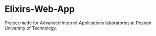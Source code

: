 # Elixirs-Web-App
Project made for Advanced Internet Applications laboratories at Poznań University of Technology.
